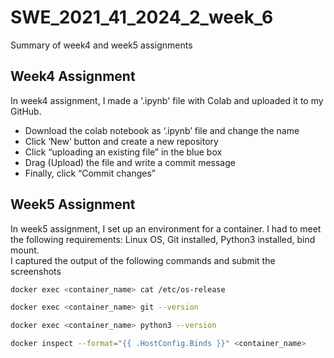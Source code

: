 # SWE_2021_41_2024_2_week_6
Summary of week4 and week5 assignments

## Week4 Assignment
In week4 assignment, I made a '.ipynb' file with Colab and uploaded it to my GitHub.
 - Download the colab notebook as ‘.ipynb’ file and change the name
 - Click ‘New’ button and create a new repository
 - Click “uploading an existing file” in the blue box
 - Drag (Upload) the file and write a commit message
 - Finally, click “Commit changes”

## Week5 Assignment
In week5 assignment, I set up an environment for a container. I had to meet the following requirements: Linux OS, Git installed, Python3 installed, bind mount.
<br>
I captured the output of the following commands and submit the screenshots

```bash
docker exec <container_name> cat /etc/os-release
```
```bash
docker exec <container_name> git --version
```
```bash
docker exec <container_name> python3 --version
```
```bash
docker inspect --format="{{ .HostConfig.Binds }}" <container_name>
```
